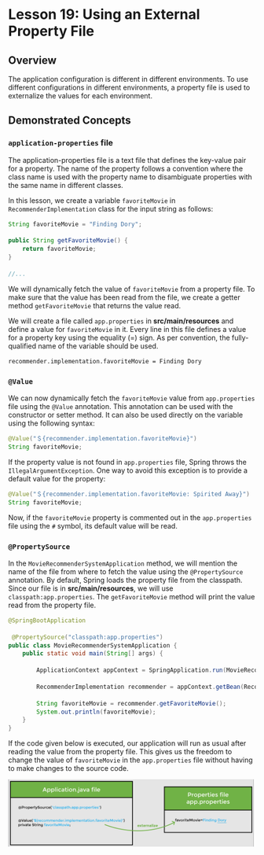 # Lesson 19: Using an External Property File

## Overview

The application configuration is different in different environments. To use different configurations in different environments, a property file is used to externalize the values for each environment.

## Demonstrated Concepts

### `application-properties` file

The application-properties file is a text file that defines the key-value pair for a property. The name of the property follows a convention where the class name is used with the property name to disambiguate properties with the same name in different classes.

In this lesson, we create a variable `favoriteMovie` in `RecommenderImplementation` class for the input string as follows:

```java
String favoriteMovie = "Finding Dory";

public String getFavoriteMovie() {
    return favoriteMovie;
}

//...
```

We will dynamically fetch the value of `favoriteMovie` from a property file. To make sure that the value has been read from the file, we create a getter method `getFavoriteMovie` that returns the value read.

We will create a file called `app.properties` in __src/main/resources__ and define a value for `favoriteMovie` in it. Every line in this file defines a value for a property key using the equality (=) sign. As per convention, the fully-qualified name of the variable should be used.

```properties
recommender.implementation.favoriteMovie = Finding Dory
```

### `@Value`

We can now dynamically fetch the `favoriteMovie` value from `app.properties` file using the `@Value` annotation. This annotation can be used with the constructor or setter method. It can also be used directly on the variable using the following syntax:

```java
@Value("＄{recommender.implementation.favoriteMovie}")
String favoriteMovie;
```

If the property value is not found in `app.properties` file, Spring throws the `IllegalArgumentException`. One way to avoid this exception is to provide a default value for the property:

```java
@Value("＄{recommender.implementation.favoriteMovie: Spirited Away}")
String favoriteMovie;
```

Now, if the `favoriteMovie` property is commented out in the `app.properties` file using the `#` symbol, its default value will be read.

### `@PropertySource`

In the `MovieRecommenderSystemApplication` method, we will mention the name of the file from where to fetch the value using the `@PropertySource` annotation. By default, Spring loads the property file from the classpath. Since our file is in __src/main/resources__, we will use `classpath:app.properties`. The `getFavoriteMovie` method will print the value read from the property file.

```java
@SpringBootApplication
  
 @PropertySource("classpath:app.properties")
public class MovieRecommenderSystemApplication {
    public static void main(String[] args) {
		
        ApplicationContext appContext = SpringApplication.run(MovieRecommenderSystemApplication.class, args);

        RecommenderImplementation recommender = appContext.getBean(RecommenderImplementation.class);
		
        String favoriteMovie = recommender.getFavoriteMovie();
        System.out.println(favoriteMovie);
    }
}
```

If the code given below is executed, our application will run as usual after reading the value from the property file. This gives us the freedom to change the value of `favoriteMovie` in the `app.properties` file without having to make changes to the source code.

<img src="./images/img1.png" width="500">